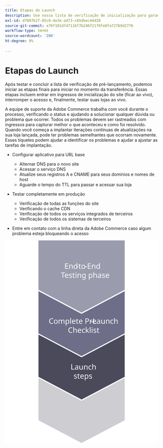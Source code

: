 ```yaml
---
title: Etapas do Launch
description: Use nossa lista de verificação de inicialização para garantir uma implementação sem problemas do site Adobe Commerce.
exl-id: d7807b2f-85c0-4e3e-a473-c65dbec44d28
source-git-commit: e76f101df47116f7b246f21f0fe0fa72769d2776
workflow-type: tm+mt
source-wordcount: '206'
ht-degree: 0%

---
```


# Etapas do Launch

Após testar e concluir a lista de verificação de pré-lançamento, podemos iniciar as etapas finais para iniciar no momento da transferência. Essas etapas incluem entrar em ingressos de inicialização do site (ficar ao vivo), interromper o acesso e, finalmente, testar suas lojas ao vivo.

A equipe de suporte da Adobe Commerce trabalha com você durante o processo, verificando o status e ajudando a solucionar qualquer dúvida ou problema que ocorrer. Todos os problemas devem ser rastreados com ingressos para capturar melhor o que aconteceu e como foi resolvido. Quando você começa a implantar iterações contínuas de atualizações na sua loja lançada, pode ter problemas semelhantes que ocorram novamente. Esses tíquetes podem ajudar a identificar os problemas e ajudar a ajustar as tarefas de implantação.

- Configurar aplicativo para URL base
   - Alternar DNS para o novo site
   - Acessar o serviço DNS
   - Atualize seus registros A e CNAME para seus domínios e nomes de host
   - Aguarde o tempo do TTL para passar e acessar sua loja

- Testar completamente em produção
   - Verificação de todas as funções do site
   - Verificando o cache CDN
   - Verificação de todos os serviços integrados de terceiros
   - Verificação de todos os sistemas de terceiros

- Entre em contato com a linha direta da Adobe Commerce caso algum problema esteja bloqueando o acesso

![Diagrama que mostra a fase 3 do processo de lançamento](../../assets/playbooks/launch-steps-3.svg)
